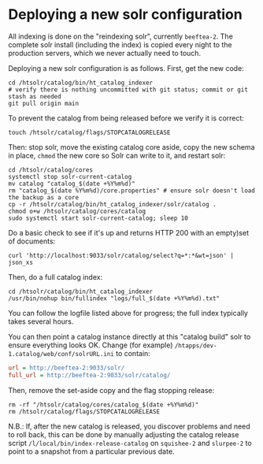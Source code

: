 # Deploying a new solr configuration

All indexing is done on the "reindexing solr", currently
`beeftea-2`. The complete solr install (including the index) is copied
every night to the production servers, which we never actually need to 
touch.

Deploying a new solr configuration is as follows. First, get the new code:

```shell
cd /htsolr/catalog/bin/ht_catalog_indexer
# verify there is nothing uncommitted with git status; commit or git stash as needed
git pull origin main
```

To prevent the catalog from being released before we verify it is correct:

```shell
touch /htsolr/catalog/flags/STOPCATALOGRELEASE 
```

Then: stop solr, move the existing catalog core aside, copy the new schema in place,
`chmod` the new core so Solr can write to it, and restart solr:

```shell
cd /htsolr/catalog/cores
systemctl stop solr-current-catalog
mv catalog "catalog_$(date +%Y%m%d)"
rm "catalog_$(date %Y%m%d)/core.properties" # ensure solr doesn't load the backup as a core
cp -r /htsolr/catalog/bin/ht_catalog_indexer/solr/catalog .
chmod o+w /htsolr/catalog/cores/catalog
sudo systemctl start solr-current-catalog; sleep 10
```

Do a basic check to see if it's up and returns HTTP 200 with an empty)set of documents:

```shell
curl 'http://localhost:9033/solr/catalog/select?q=*:*&wt=json' | json_xs
```

Then, do a full catalog index:
```shell
cd /htsolr/catalog/bin/ht_catalog_indexer
/usr/bin/nohup bin/fullindex "logs/full_$(date +%Y%m%d).txt"
```

You can follow the logfile listed above for progress; the full index typically takes 
several hours.

You can then point a catalog instance directly at this "catalog build" solr to ensure
everything looks OK. Change (for example) `/htapps/dev-1.catalog/web/conf/solrURL.ini`
to contain:

```ini
url = http://beeftea-2:9033/solr/
full_url = http://beeftea-2:9033/solr/catalog/
```

Then, remove the set-aside copy and the flag stopping release:

```
rm -rf "/htsolr/catalog/cores/catalog_$(date +%Y%m%d)"
rm /htsolr/catalog/flags/STOPCATALOGRELEASE
```

N.B.: If, after the new catalog is released, you discover problems and need to roll back, 
this can be done by manually adjusting the catalog release script 
`/l/local/bin/index-release-catalog` on `squishee-2` and `slurpee-2` to point 
to a snapshot from a particular previous date.


